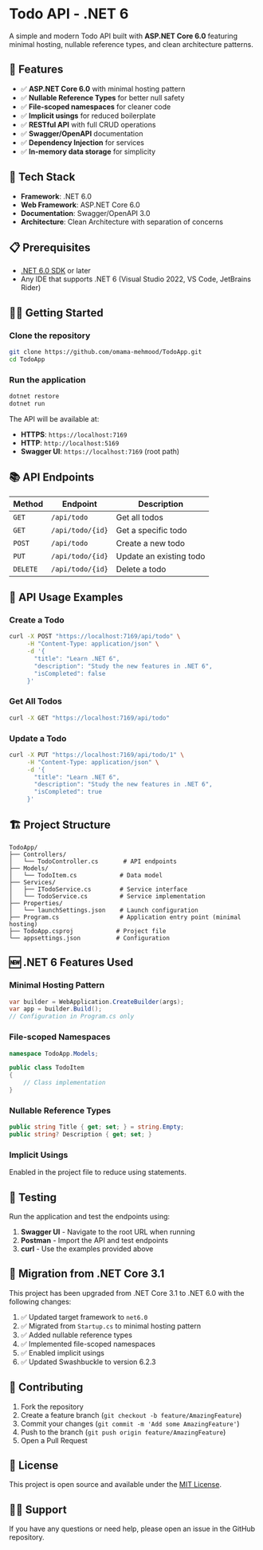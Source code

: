 # Todo API - .NET 6

A simple and modern Todo API built with **ASP.NET Core 6.0** featuring minimal hosting, nullable reference types, and clean architecture patterns.

## 🚀 Features

- ✅ **ASP.NET Core 6.0** with minimal hosting pattern
- ✅ **Nullable Reference Types** for better null safety
- ✅ **File-scoped namespaces** for cleaner code
- ✅ **Implicit usings** for reduced boilerplate
- ✅ **RESTful API** with full CRUD operations
- ✅ **Swagger/OpenAPI** documentation
- ✅ **Dependency Injection** for services
- ✅ **In-memory data storage** for simplicity

## 🔧 Tech Stack

- **Framework**: .NET 6.0
- **Web Framework**: ASP.NET Core 6.0
- **Documentation**: Swagger/OpenAPI 3.0
- **Architecture**: Clean Architecture with separation of concerns

## 📋 Prerequisites

- [.NET 6.0 SDK](https://dotnet.microsoft.com/download/dotnet/6.0) or later
- Any IDE that supports .NET 6 (Visual Studio 2022, VS Code, JetBrains Rider)

## 🏃‍♂️ Getting Started

### Clone the repository
```bash
git clone https://github.com/omama-mehmood/TodoApp.git
cd TodoApp
```

### Run the application
```bash
dotnet restore
dotnet run
```

The API will be available at:
- **HTTPS**: `https://localhost:7169`
- **HTTP**: `http://localhost:5169`
- **Swagger UI**: `https://localhost:7169` (root path)

## 📚 API Endpoints

| Method | Endpoint | Description |
|--------|----------|-------------|
| `GET` | `/api/todo` | Get all todos |
| `GET` | `/api/todo/{id}` | Get a specific todo |
| `POST` | `/api/todo` | Create a new todo |
| `PUT` | `/api/todo/{id}` | Update an existing todo |
| `DELETE` | `/api/todo/{id}` | Delete a todo |

## 📝 API Usage Examples

### Create a Todo
```bash
curl -X POST "https://localhost:7169/api/todo" \
     -H "Content-Type: application/json" \
     -d '{
       "title": "Learn .NET 6",
       "description": "Study the new features in .NET 6",
       "isCompleted": false
     }'
```

### Get All Todos
```bash
curl -X GET "https://localhost:7169/api/todo"
```

### Update a Todo
```bash
curl -X PUT "https://localhost:7169/api/todo/1" \
     -H "Content-Type: application/json" \
     -d '{
       "title": "Learn .NET 6",
       "description": "Study the new features in .NET 6",
       "isCompleted": true
     }'
```

## 🏗️ Project Structure

```
TodoApp/
├── Controllers/
│   └── TodoController.cs       # API endpoints
├── Models/
│   └── TodoItem.cs            # Data model
├── Services/
│   ├── ITodoService.cs        # Service interface
│   └── TodoService.cs         # Service implementation
├── Properties/
│   └── launchSettings.json    # Launch configuration
├── Program.cs                 # Application entry point (minimal hosting)
├── TodoApp.csproj            # Project file
└── appsettings.json          # Configuration
```

## 🆕 .NET 6 Features Used

### Minimal Hosting Pattern
```csharp
var builder = WebApplication.CreateBuilder(args);
var app = builder.Build();
// Configuration in Program.cs only
```

### File-scoped Namespaces
```csharp
namespace TodoApp.Models;

public class TodoItem
{
    // Class implementation
}
```

### Nullable Reference Types
```csharp
public string Title { get; set; } = string.Empty;
public string? Description { get; set; }
```

### Implicit Usings
Enabled in the project file to reduce using statements.

## 🧪 Testing

Run the application and test the endpoints using:

1. **Swagger UI** - Navigate to the root URL when running
2. **Postman** - Import the API and test endpoints
3. **curl** - Use the examples provided above

## 🔄 Migration from .NET Core 3.1

This project has been upgraded from .NET Core 3.1 to .NET 6.0 with the following changes:

1. ✅ Updated target framework to `net6.0`
2. ✅ Migrated from `Startup.cs` to minimal hosting pattern
3. ✅ Added nullable reference types
4. ✅ Implemented file-scoped namespaces
5. ✅ Enabled implicit usings
6. ✅ Updated Swashbuckle to version 6.2.3

## 🤝 Contributing

1. Fork the repository
2. Create a feature branch (`git checkout -b feature/AmazingFeature`)
3. Commit your changes (`git commit -m 'Add some AmazingFeature'`)
4. Push to the branch (`git push origin feature/AmazingFeature`)
5. Open a Pull Request

## 📄 License

This project is open source and available under the [MIT License](LICENSE).

## 🙋‍♂️ Support

If you have any questions or need help, please open an issue in the GitHub repository.